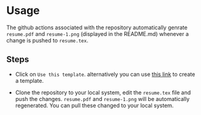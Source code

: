 # Usage

The github actions associated with the repository automatically genrate `resume.pdf` and `resume-1.png` (displayed in the README.md) whenever a change is pushed to `resume.tex`.

## Steps

-   Click on `Use this template`. alternatively you can use [this link](https://github.com/aynp/resume/generate) to create a template.

-   Clone the repository to your local system, edit the `resume.tex` file and push the changes. `resume.pdf` and `resume-1.png` will be automatically regenerated. You can pull these changed to your local system.
